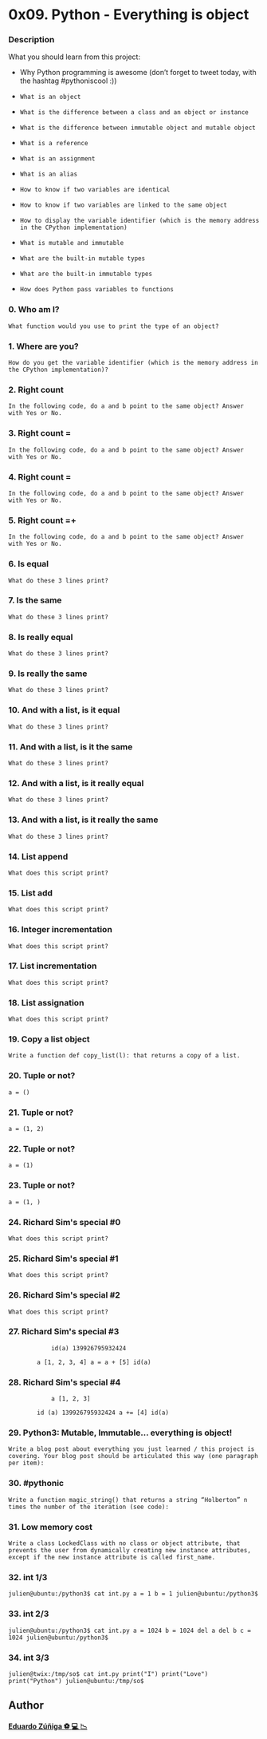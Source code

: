 # 0x09. Python - Everything is object

### Description

What you should learn from this project:

-  Why Python programming is awesome (don’t forget to tweet today, with the hashtag #pythoniscool :))
-     What is an object
-     What is the difference between a class and an object or instance
-     What is the difference between immutable object and mutable object
-     What is a reference
-     What is an assignment
-     What is an alias
-     How to know if two variables are identical
-     How to know if two variables are linked to the same object
-     How to display the variable identifier (which is the memory address in the CPython implementation)
-     What is mutable and immutable
-     What are the built-in mutable types
-     What are the built-in immutable types
-     How does Python pass variables to functions

### 0. Who am I?

    What function would you use to print the type of an object?

### 1. Where are you?

    How do you get the variable identifier (which is the memory address in the CPython implementation)?

### 2. Right count

    In the following code, do a and b point to the same object? Answer with Yes or No.

### 3. Right count =

    In the following code, do a and b point to the same object? Answer with Yes or No.

### 4. Right count =

    In the following code, do a and b point to the same object? Answer with Yes or No.

### 5. Right count =+

    In the following code, do a and b point to the same object? Answer with Yes or No.

### 6. Is equal

    What do these 3 lines print?

### 7. Is the same

    What do these 3 lines print?

### 8. Is really equal

    What do these 3 lines print?

### 9. Is really the same

    What do these 3 lines print?

### 10. And with a list, is it equal

    What do these 3 lines print?

### 11. And with a list, is it the same

    What do these 3 lines print?

### 12. And with a list, is it really equal

    What do these 3 lines print?

### 13. And with a list, is it really the same

    What do these 3 lines print?

### 14. List append

    What does this script print?

### 15. List add

    What does this script print?

### 16. Integer incrementation

    What does this script print?

### 17. List incrementation

    What does this script print?

### 18. List assignation

    What does this script print?

### 19. Copy a list object

    Write a function def copy_list(l): that returns a copy of a list.

### 20. Tuple or not?

    a = ()

### 21. Tuple or not?

    a = (1, 2)

### 22. Tuple or not?

    a = (1)

### 23. Tuple or not?

    a = (1, )

### 24. Richard Sim's special #0

    What does this script print?

### 25. Richard Sim's special #1

    What does this script print?

### 26. Richard Sim's special #2

    What does this script print?

### 27. Richard Sim's special #3

                id(a) 139926795932424

            a [1, 2, 3, 4] a = a + [5] id(a)

### 28. Richard Sim's special #4

                a [1, 2, 3]

            id (a) 139926795932424 a += [4] id(a)

### 29. Python3: Mutable, Immutable... everything is object!

    Write a blog post about everything you just learned / this project is covering. Your blog post should be articulated this way (one paragraph per item):

### 30. #pythonic

    Write a function magic_string() that returns a string “Holberton” n times the number of the iteration (see code):

### 31. Low memory cost

    Write a class LockedClass with no class or object attribute, that prevents the user from dynamically creating new instance attributes, except if the new instance attribute is called first_name.

### 32. int 1/3

    julien@ubuntu:/python3$ cat int.py a = 1 b = 1 julien@ubuntu:/python3$

### 33. int 2/3

    julien@ubuntu:/python3$ cat int.py a = 1024 b = 1024 del a del b c = 1024 julien@ubuntu:/python3$

### 34. int 3/3

    julien@twix:/tmp/so$ cat int.py print("I") print("Love") print("Python") julien@ubuntu:/tmp/so$


## Author

#### [Eduardo Zúñiga :soccer: :computer: :chart_with_downwards_trend:](https://github.com/edwardzuniga/ "Eduardo Zúñiga") 
